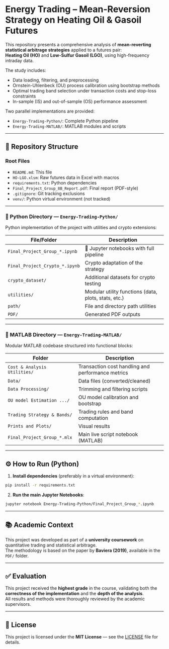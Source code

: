 # Energy Trading – Mean-Reversion Strategy on Heating Oil & Gasoil Futures

This repository presents a comprehensive analysis of **mean-reverting statistical arbitrage strategies** applied to a futures pair:  
**Heating Oil (HO)** and **Low-Sulfur Gasoil (LGO)**, using high-frequency intraday data.

The study includes:
- Data loading, filtering, and preprocessing
- Ornstein-Uhlenbeck (OU) process calibration using bootstrap methods
- Optimal trading band selection under transaction costs and stop-loss constraints
- In-sample (IS) and out-of-sample (OS) performance assessment

Two parallel implementations are provided:
- `Energy-Trading-Python/`: Complete Python pipeline
- `Energy-Trading-MATLAB/`: MATLAB modules and scripts

---

## 📁 Repository Structure

### Root Files
- `README.md`: This file
- `HO-LGO.xlsm`: Raw futures data in Excel with macros
- `requirements.txt`: Python dependencies
- `Final_Project_Group_8B_Report.pdf`: Final report (PDF-style)
- `.gitignore`: Git tracking exclusions
- `venv/`: Python virtual environment (not tracked)

---

### 🔧 Python Directory — `Energy-Trading-Python/`

Python implementation of the project with utilities and crypto extensions:

| File/Folder                          | Description |
|-------------------------------------|-------------|
| `Final_Project_Group_*.ipynb`       | 📓 Jupyter notebooks with full pipeline |
| `Final_Project_Crypto_*.ipynb`      | Crypto adaptation of the strategy |
| `crypto_dataset/`                   | Additional datasets for crypto testing |
| `utilities/`                        | Modular utility functions (data, plots, stats, etc.) |
| `path/`                             | File and directory path utilities |
| `PDF/`                              | Generated PDF outputs |

---

### 🧮 MATLAB Directory — `Energy-Trading-MATLAB/`

Modular MATLAB codebase structured into functional blocks:

| Folder                        | Description |
|-------------------------------|-------------|
| `Cost & Analysis Utilities/`  | Transaction cost handling and performance metrics |
| `Data/`                       | Data files (converted/cleaned) |
| `Data Processing/`            | Trimming and filtering scripts |
| `OU model Estimation .../`    | OU model calibration and bootstrap |
| `Trading Strategy & Bands/`   | Trading rules and band computation |
| `Prints and Plots/`           | Visual results |
| `Final_Project_Group_*.mlx`   | Main live script notebook (MATLAB) |

---

## ⚙️ How to Run (Python)

1. **Install dependencies** (preferably in a virtual environment):

```bash
pip install -r requirements.txt
```

2. **Run the main Jupyter Notebooks**:

```bash
jupyter notebook Energy-Trading-Python/Final_Project_Group_*.ipynb
```

---

## 📚 Academic Context

This project was developed as part of a **university coursework** on quantitative trading and statistical arbitrage.  
The methodology is based on the paper by **Baviera (2019)**, available in the `PDF/` folder.

---

## ✅ Evaluation

This project received the **highest grade** in the course, validating both the **correctness of the implementation** and the **depth of the analysis**.  
All results and methods were thoroughly reviewed by the academic supervisors.

---

## 📄 License

This project is licensed under the **MIT License** — see the [LICENSE](LICENSE) file for details.